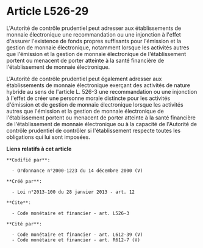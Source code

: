 # Article L526-29

L'Autorité de contrôle prudentiel peut adresser aux établissements de monnaie électronique une recommandation ou une
injonction à l'effet d'assurer l'existence de fonds propres suffisants pour l'émission et la gestion de monnaie électronique,
notamment lorsque les activités autres que l'émission et la gestion de monnaie électronique de l'établissement portent ou
menacent de porter atteinte à la santé financière de l'établissement de monnaie électronique. 

L'Autorité de contrôle prudentiel peut également adresser aux établissements de monnaie électronique exerçant des activités
de nature hybride au sens de l'article L. 526-3 une recommandation ou une injonction à l'effet de créer une personne morale
distincte pour les activités d'émission et de gestion de monnaie électronique lorsque les activités autres que l'émission et
la gestion de monnaie électronique de l'établissement portent ou menacent de porter atteinte à la santé financière de
l'établissement de monnaie électronique ou à la capacité de l'Autorité de contrôle prudentiel de contrôler si l'établissement
respecte toutes les obligations qui lui sont imposées.

**Liens relatifs à cet article**

	**Codifié par**:

	  - Ordonnance n°2000-1223 du 14 décembre 2000 (V)

	**Créé par**:

	  - Loi n°2013-100 du 28 janvier 2013 - art. 12

	**Cite**:

	  - Code monétaire et financier - art. L526-3

	**Cité par**:

	  - Code monétaire et financier - art. L612-39 (V)
	  - Code monétaire et financier - art. R612-7 (V)
